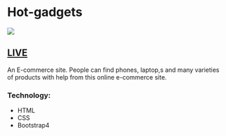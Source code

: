 # Hot-gadgets
![](https://i.imgur.com/psABP4T.png)

## [LIVE](https://apelmahmuddev.github.io/hot-gadgets/)

An E-commerce site. People can find phones, laptop,s and many varieties of products with help from this online e-commerce site.

### Technology:
- HTML
- CSS
- Bootstrap4
